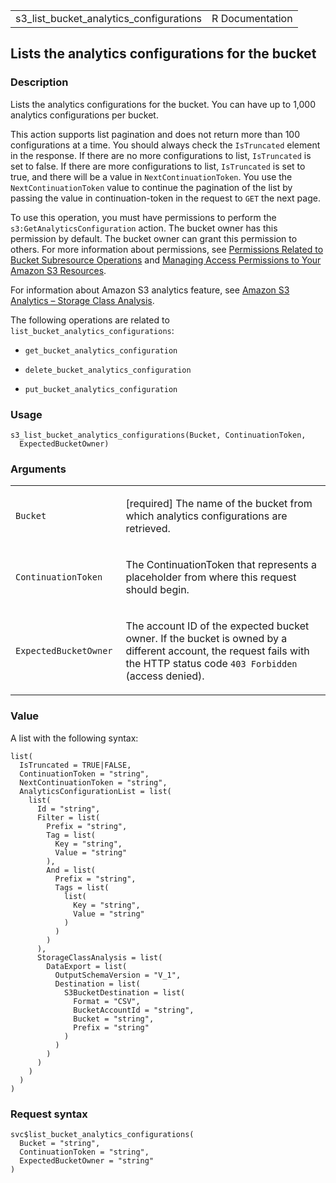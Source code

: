 <table style="width: 100%;">
<tbody>
<tr class="odd">
<td>s3_list_bucket_analytics_configurations</td>
<td style="text-align: right;">R Documentation</td>
</tr>
</tbody>
</table>

## Lists the analytics configurations for the bucket

### Description

Lists the analytics configurations for the bucket. You can have up to
1,000 analytics configurations per bucket.

This action supports list pagination and does not return more than 100
configurations at a time. You should always check the `IsTruncated`
element in the response. If there are no more configurations to list,
`IsTruncated` is set to false. If there are more configurations to list,
`IsTruncated` is set to true, and there will be a value in
`NextContinuationToken`. You use the `NextContinuationToken` value to
continue the pagination of the list by passing the value in
continuation-token in the request to `GET` the next page.

To use this operation, you must have permissions to perform the
`s3:GetAnalyticsConfiguration` action. The bucket owner has this
permission by default. The bucket owner can grant this permission to
others. For more information about permissions, see [Permissions Related
to Bucket Subresource
Operations](https://docs.aws.amazon.com/AmazonS3/latest/userguide/using-with-s3-actions.html#using-with-s3-actions-related-to-bucket-subresources)
and [Managing Access Permissions to Your Amazon S3
Resources](https://docs.aws.amazon.com/AmazonS3/latest/userguide/s3-access-control.html).

For information about Amazon S3 analytics feature, see [Amazon S3
Analytics – Storage Class
Analysis](https://docs.aws.amazon.com/AmazonS3/latest/userguide/analytics-storage-class.html).

The following operations are related to
`list_bucket_analytics_configurations`:

-   `get_bucket_analytics_configuration`

-   `delete_bucket_analytics_configuration`

-   `put_bucket_analytics_configuration`

### Usage

    s3_list_bucket_analytics_configurations(Bucket, ContinuationToken,
      ExpectedBucketOwner)

### Arguments

<table>
<colgroup>
<col style="width: 35%" />
<col style="width: 65%" />
</colgroup>
<tbody>
<tr class="odd">
<td><code
id="s3_list_bucket_analytics_configurations_:_Bucket">Bucket</code></td>
<td><p>[required] The name of the bucket from which analytics
configurations are retrieved.</p></td>
</tr>
<tr class="even">
<td><code
id="s3_list_bucket_analytics_configurations_:_ContinuationToken">ContinuationToken</code></td>
<td><p>The ContinuationToken that represents a placeholder from where
this request should begin.</p></td>
</tr>
<tr class="odd">
<td><code
id="s3_list_bucket_analytics_configurations_:_ExpectedBucketOwner">ExpectedBucketOwner</code></td>
<td><p>The account ID of the expected bucket owner. If the bucket is
owned by a different account, the request fails with the HTTP status
code <code style="white-space: pre;">⁠403 Forbidden⁠</code> (access
denied).</p></td>
</tr>
</tbody>
</table>

### Value

A list with the following syntax:

    list(
      IsTruncated = TRUE|FALSE,
      ContinuationToken = "string",
      NextContinuationToken = "string",
      AnalyticsConfigurationList = list(
        list(
          Id = "string",
          Filter = list(
            Prefix = "string",
            Tag = list(
              Key = "string",
              Value = "string"
            ),
            And = list(
              Prefix = "string",
              Tags = list(
                list(
                  Key = "string",
                  Value = "string"
                )
              )
            )
          ),
          StorageClassAnalysis = list(
            DataExport = list(
              OutputSchemaVersion = "V_1",
              Destination = list(
                S3BucketDestination = list(
                  Format = "CSV",
                  BucketAccountId = "string",
                  Bucket = "string",
                  Prefix = "string"
                )
              )
            )
          )
        )
      )
    )

### Request syntax

    svc$list_bucket_analytics_configurations(
      Bucket = "string",
      ContinuationToken = "string",
      ExpectedBucketOwner = "string"
    )
